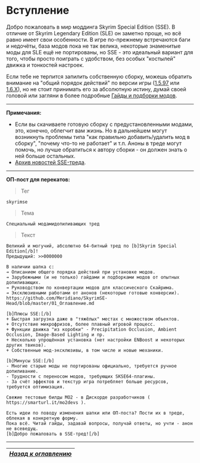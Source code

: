 # Вступление

Добро пожаловать в мир моддинга Skyrim Special Edition (SSE). В отличие от Skyrim Legendary Edition (SLE) он заметно проще, но всё равно имеет свои особенности. В игре по-прежнему встречаются баги и недочёты, база модов пока не так велика, некоторые знаменитые моды для SLE ещё не портированы, но SSE - это идеальный вариант для того, чтобы просто поиграть с удобством, без особых "костылей" движка и тонкостей настроек.

Если тебе не терпится запилить собственную сборку, можешь обратить внимание на "общий порядок действий" по версии игры ([1.5.97](../01_Main_Info/03_Общий_порядок_действий_(1.5.97).md) или [1.6.Х](../01_Main_Info/03_Общий_порядок_действий_(1.6.X).md)), но не стоит принимать его за абсолютную истину, думай своей головой или загляни в более подробные [Гайды и подборки модов](01_Main_Info/04_Гайды_и_подборки_модов.md).

------

**Примечания:**

+ Если вы скачиваете готовую сборку с предустановленными модами, это, конечно, облегчит вам жизнь. Но в дальнейшем могут возникнуть проблемы типа "как правильно добавить/удалить мод в сборку", "почему что-то не работает" и т.п. Аноны в треде могут помочь, но лучше обратиться к автору сборки - он должен знать о ней больше остальных.
+ [Архив новостей SSE-треда](00_Resources/01_News_Archive.md).

------

**ОП-пост для перекатов:**

> Тег

```
skyrimse
```

> Тема

```
Специальный модамидопиливающих тред
```

> Текст

```
Великий и могучий, абсолютно 64-битный тред по [b]Skyrim Special Edition[/b]!
Предыдущий: >>0000000

В наличии шапка с:
➔ Описанием общего порядка действий при установке модов.
➔ Зарубежными (и не только) гайдами и подборками модов от опытных допиливающих.
➔ Руководством по конвертации модов для классического Скайрима.
➔ Эксклюзивными работами от анонов (некоторые готовые конверсии).
https://github.com/Meridiano/SkyrimSE-Head/blob/master/01_Оглавление.md

[b]Плюсы SSE:[/b]
+ Быстрая загрузка даже в "тяжёлых" местах с множеством объектов.
+ Отсутствие микрофризов, более плавный игровой процесс.
+ Функции движка "из коробки" - Precipitation Occlusion, Ambient Occlusion, Image-Based Lighting и пр.
+ Несколько упрощённая установка (нет настройки ENBoost и некоторых других твиков).
+ Собственные мод-эксклюзивы, в том числе и новые механики.

[b]Минусы SSE:[/b]
- Многие старые моды не портированы официально, требуется ручное допиливание.
- Трудности с переносом модов, требующих SKSE64-плагины.
- За счёт эффектов и текстур игра потребляет больше ресурсов, требуется оптимизация.

Свежие тестовые билды МО2 - в Дискорде разработчиков ( https://smarturl.it/mo2devs ).

Есть идеи по поводу изменения шапки или ОП-поста? Пости их в треде, облекая в конкретную форму.
Пока всё. Читай гайды, задавай вопросы, получай ответы, но учти - анон не всеведущ.
[b]Добро пожаловать в SSE-тред![/b]
```

------

|[*Назад к оглавлению*](01_Оглавление.md)|
|:---:|
